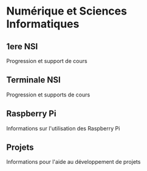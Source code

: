 # Numérique et Sciences Informatiques

## 1ere NSI
Progression et support de cours

## Terminale NSI
Progression et supports de cours 

## Raspberry Pi
Informations sur l'utilisation des Raspberry Pi

## Projets
Informations pour l'aide au développement de projets